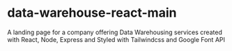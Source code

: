 # data-warehouse-react-main
A landing page for a company offering Data Warehousing services created with React, Node, Express and Styled with Tailwindcss and Google Font API
